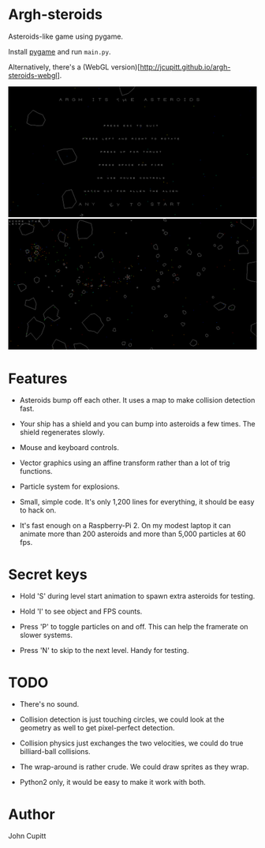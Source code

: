 # Argh-steroids

Asteroids-like game using pygame. 

Install [pygame](http://pygame.org) and run `main.py`.

Alternatively, there's a (WebGL 
version)[http://jcupitt.github.io/argh-steroids-webgl].

![Start screen](/screenshots/start_screen.png)
![In play](/screenshots/play.png)

# Features

* Asteroids bump off each other. It uses a map to make collision detection
  fast.

* Your ship has a shield and you can bump into asteroids a few times. The
  shield regenerates slowly.

* Mouse and keyboard controls.

* Vector graphics using an affine transform rather than a lot of trig
  functions. 

* Particle system for explosions.

* Small, simple code. It's only 1,200 lines for everything, it should be easy 
  to hack on.

* It's fast enough on a Raspberry-Pi 2. On my modest laptop it can animate 
  more than 200 asteroids and more than 5,000 particles at 60 fps.

# Secret keys

* Hold 'S' during level start animation to spawn extra asteroids for testing.

* Hold 'I' to see object and FPS counts.

* Press 'P' to toggle particles on and off. This can help the framerate
  on slower systems.

* Press 'N' to skip to the next level. Handy for testing. 

# TODO

* There's no sound. 

* Collision detection is just touching circles, we could look at the geometry
  as well to get pixel-perfect detection.

* Collision physics just exchanges the two velocities, we could do true
  billiard-ball collisions.

* The wrap-around is rather crude. We could draw sprites as they wrap.

* Python2 only, it would be easy to make it work with both.
 
# Author

John Cupitt
